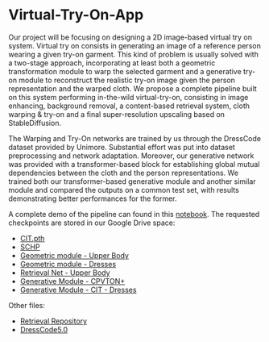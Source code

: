 # Virtual-Try-On-App

Our project will be focusing on designing a 2D image-based virtual try on system. Virtual try on consists in generating an image of a reference person wearing a given try-on garment. This kind of problem is usually solved with a two-stage approach,  incorporating at least both a geometric transformation module to warp the selected garment and a generative try-on module to reconstruct the realistic try-on image given the person representation and the warped cloth.
We propose a complete pipeline built on this system performing in-the-wild virtual-try-on, consisting in image enhancing, background removal, a content-based retrieval system, cloth warping & try-on and a final super-resolution upscaling based on StableDiffusion.

The Warping and Try-On networks are trained by us through the DressCode dataset provided by Unimore. Substantial effort was put into dataset preprocessing and network adaptation. Moreover, our generative network was provided with a transformer-based block for establishing global mutual dependencies between the cloth and the person representations.
We trained both our transformer-based generative module and another similar module and compared the outputs on a common test set, with results demonstrating better performances for the former.

A complete demo of the pipeline can found in this [notebook](https://github.com/felicia-puzone/virtual-try-on-app/blob/main/Inference_pipeline_presentation.ipynb).
The requested checkpoints are stored in our Google Drive space:
- [CIT.pth](https://drive.google.com/file/d/1OrKhHYulzqpHO4qoCtxfqMKkaRnx_mwV/view?usp=drive_link)
- [SCHP](https://drive.google.com/file/d/1-3zM2BQ64kdjtnYu8fy7gQlo41NrowIp/view?usp=drive_link)
- [Geometric module - Upper Body](https://drive.google.com/file/d/1rU1wowreyZB2Wcq27zpopuN332cf6w9z/view?usp=drive_link)
- [Geometric module - Dresses](https://drive.google.com/file/d/1xgKCJtUeOU8-EC0gsMvIUKgnBTYdZADG/view?usp=drive_link)
- [Retrieval Net - Upper Body](https://drive.google.com/file/d/1xgKCJtUeOU8-EC0gsMvIUKgnBTYdZADG/view?usp=drive_link)
- [Generative Module - CPVTON+](https://drive.google.com/file/d/1-H5Ht5aIx2dkXZ5pr7sSNH-4sP4XQ52p/view?usp=drive_link)
- [Generative Module - CIT - Dresses](https://drive.google.com/file/d/1xaXEdQCcv9nbQvp8SzoABgQOOvQFV_vv/view?usp=drive_link)

Other files:
- [Retrieval Repository](https://drive.google.com/file/d/1xaXEdQCcv9nbQvp8SzoABgQOOvQFV_vv/view?usp=drive_link)
- [DressCode5.0](https://drive.google.com/file/d/1xgj8co1LbH4vgpiPcWtRx7YXo2TatN2q/view?usp=drive_link)
